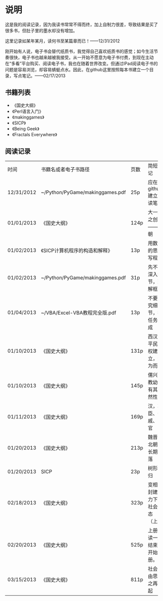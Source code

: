 说明
=======

这是我的阅读记录，因为我读书常常不得而终，加上自制力很差，导致结果是买了很多书，但肚子里的墨水却没有增加。

这里记录如某年某月，读何书至某篇章而已！——12/31/2012

刚开始有人说，电子书会替代纸质书，我觉得自己喜欢纸质书的感觉；如今生活节奏很快，电子书也越来越被我接受。从一开始不愿意为电子书付费，到现在主动在“多看”平台购买、阅读电子书，我也在随着世界改变。但通过IPad阅读电子书的问题是容易浏览，却容易蜻蜓点水。因此，在github这里按照每本书建立一个目录，写点笔记。——02/17/2013


## 书籍列表

* 《国史大纲》
* 《Perl语言入门》
* 《makinggames》
* 《SICP》
* 《Being Geek》
* 《Fractals Everywhere》

## 阅读记录

<table class="table table-bordered table-striped table-condensed">
<tr>
<td>时间</td>
<td>书籍名或者电子书路径</td>
<td>页数</td>
<td>简短笔记</td>
</tr>

<tr>
<td>12/31/2012</td>
<td>~/Python/PyGame/makinggames.pdf</td>
<td>25p</td>
<td>应在github建立阅读笔记</td>
</tr>

<tr>
<td>01/01/2013</td>
<td>《国史大纲》</td>
<td>124p</td>
<td>大一统之创建——秦朝</td>
</tr>

<tr>
<td>01/02/2013</td>
<td>《SICP计算机程序的构造和解释》</td>
<td>13p</td>
<td>用数学的思维写程序</td>
</tr>

<tr>
<td>01/02/2013</td>
<td>~/Python/PyGame/makinggames.pdf</td>
<td>31p</td>
<td>先不要深入细节，理解框架</td>
</tr>

<tr>
<td>01/04/2013</td>
<td>~/VBA/Excel-VBA教程完全版.pdf</td>
<td>13p</td>
<td>不要追究细节，把任务完成</td>
</tr>

<tr>
<td>01/10/2013</td>
<td>《国史大纲》</td>
<td>131p</td>
<td>西汉，平民政权建立，无为而治</td>
</tr>

<tr>
<td>01/10/2013</td>
<td>《国史大纲》</td>
<td>145p</td>
<td>儒兴，教幼，有其必然性</td>
</tr>

<tr>
<td>01/11/2013</td>
<td>《国史大纲》</td>
<td>169p</td>
<td>汉，功臣、外戚、宦官</td>
</tr>

<tr>
<td>01/20/2013</td>
<td>《国史大纲》</td>
<td>213p</td>
<td>魏晋南北朝之长期衰落</td>
</tr>

<tr>
<td>01/20/2013</td>
<td>SICP</td>
<td>23p</td>
<td>树形递归</td>
</tr>

<tr>
<td>02/18/2013</td>
<td>《国史大纲》</td>
<td>323p</td>
<td>变相的封建势力下的社会形态（上）</td>
</tr>


<tr>
<td>02/20/2013</td>
<td>《国史大纲》</td>
<td>525p</td>
<td>上册通读一遍结束，开始下册。</td>
</tr>


<tr>
<td>03/15/2013</td>
<td>《国史大纲》</td>
<td>811p</td>
<td>社会自由思想之再兴起</td>
</tr>


</table>		                                                     
